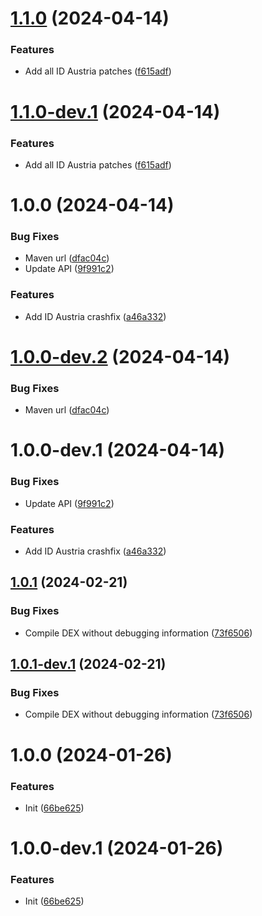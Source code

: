 # [1.1.0](https://github.com/1fexd/revanced-patches/compare/v1.0.0...v1.1.0) (2024-04-14)


### Features

* Add all ID Austria patches ([f615adf](https://github.com/1fexd/revanced-patches/commit/f615adf937045a4fe14286547f095760a85b75ba))

# [1.1.0-dev.1](https://github.com/1fexd/revanced-patches/compare/v1.0.0...v1.1.0-dev.1) (2024-04-14)


### Features

* Add all ID Austria patches ([f615adf](https://github.com/1fexd/revanced-patches/commit/f615adf937045a4fe14286547f095760a85b75ba))

# 1.0.0 (2024-04-14)


### Bug Fixes

* Maven url ([dfac04c](https://github.com/1fexd/revanced-patches/commit/dfac04c91a0feb93b8570e0ea6b4c0fe93f012fa))
* Update API ([9f991c2](https://github.com/1fexd/revanced-patches/commit/9f991c22537207aff7e92eb9b95b22c71d7f371e))


### Features

* Add ID Austria crashfix ([a46a332](https://github.com/1fexd/revanced-patches/commit/a46a332da819dfb9153ef4048a843ce2aa266f3d))

# [1.0.0-dev.2](https://github.com/1fexd/revanced-patches/compare/v1.0.0-dev.1...v1.0.0-dev.2) (2024-04-14)


### Bug Fixes

* Maven url ([dfac04c](https://github.com/1fexd/revanced-patches/commit/dfac04c91a0feb93b8570e0ea6b4c0fe93f012fa))

# 1.0.0-dev.1 (2024-04-14)


### Bug Fixes

* Update API ([9f991c2](https://github.com/1fexd/revanced-patches/commit/9f991c22537207aff7e92eb9b95b22c71d7f371e))


### Features

* Add ID Austria crashfix ([a46a332](https://github.com/1fexd/revanced-patches/commit/a46a332da819dfb9153ef4048a843ce2aa266f3d))

## [1.0.1](https://github.com/ReVanced/revanced-patches-template/compare/v1.0.0...v1.0.1) (2024-02-21)


### Bug Fixes

* Compile DEX without debugging information ([73f6506](https://github.com/ReVanced/revanced-patches-template/commit/73f6506bccc01e5622a6e19bedcf6d54d3f701c7))

## [1.0.1-dev.1](https://github.com/ReVanced/revanced-patches-template/compare/v1.0.0...v1.0.1-dev.1) (2024-02-21)


### Bug Fixes

* Compile DEX without debugging information ([73f6506](https://github.com/ReVanced/revanced-patches-template/commit/73f6506bccc01e5622a6e19bedcf6d54d3f701c7))

# 1.0.0 (2024-01-26)


### Features

* Init ([66be625](https://github.com/ReVanced/revanced-patches-template/commit/66be625f25ee2d678dac62a5bf4daa631284f8f6))

# 1.0.0-dev.1 (2024-01-26)


### Features

* Init ([66be625](https://github.com/ReVanced/revanced-patches-template/commit/66be625f25ee2d678dac62a5bf4daa631284f8f6))
